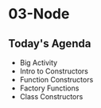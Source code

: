 # 03-Node

## Today's Agenda

- Big Activity
- Intro to Constructors
- Function Constructors
- Factory Functions
- Class Constructors
